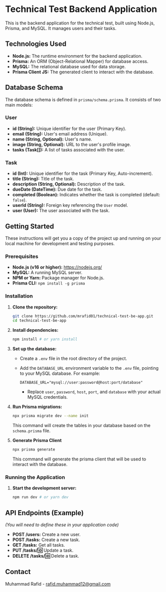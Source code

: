 # Technical Test Backend Application

This is the backend application for the technical test, built using Node.js, Prisma, and MySQL. It manages users and their tasks.

## Technologies Used

*   **Node.js:**  The runtime environment for the backend application.
*   **Prisma:** An ORM (Object-Relational Mapper) for database access.
*   **MySQL:** The relational database used for data storage.
* **Prisma Client JS:** The generated client to interact with the database.

## Database Schema

The database schema is defined in `prisma/schema.prisma`. It consists of two main models:

### User

*   **id (String):** Unique identifier for the user (Primary Key).
*   **email (String):** User's email address (Unique).
*   **name (String, Optional):** User's name.
*   **image (String, Optional):** URL to the user's profile image.
*   **tasks (Task[]):** A list of tasks associated with the user.

### Task

*   **id (Int):** Unique identifier for the task (Primary Key, Auto-increment).
*   **title (String):** Title of the task.
*   **description (String, Optional):** Description of the task.
*   **dueDate (DateTime):** Due date for the task.
*   **completed (Boolean):** Indicates whether the task is completed (default: `false`).
*   **userId (String):** Foreign key referencing the `User` model.
*   **user (User):** The user associated with the task.

## Getting Started

These instructions will get you a copy of the project up and running on your local machine for development and testing purposes.

### Prerequisites

*   **Node.js (v16 or higher):** https://nodejs.org/
*   **MySQL:** A running MySQL server.
*   **NPM or Yarn:** Package manager for Node.js.
* **Prisma CLI:** `npm install -g prisma`

### Installation

1.  **Clone the repository:**

    ```bash
    git clone https://github.com/mrafid01/technical-test-be-app.git
    cd technical-test-be-app
    ```

2.  **Install dependencies:**

    ```bash
    npm install # or yarn install
    ```

3.  **Set up the database:**

    *   Create a `.env` file in the root directory of the project.
    *   Add the `DATABASE_URL` environment variable to the `.env` file, pointing to your MySQL database. For example:

        ```
        DATABASE_URL="mysql://user:password@host:port/database"
        ```

        *   Replace `user`, `password`, `host`, `port`, and `database` with your actual MySQL credentials.

4.  **Run Prisma migrations:**

    ```bash
    npx prisma migrate dev --name init
    ```
    This command will create the tables in your database based on the `schema.prisma` file.

5. **Generate Prisma Client**
    ```bash
    npx prisma generate
    ```
    This command will generate the prisma client that will be used to interact with the database.

### Running the Application

1.  **Start the development server:**

    ```bash
    npm run dev # or yarn dev
    ```

## API Endpoints (Example)

*(You will need to define these in your application code)*

*   **POST /users:** Create a new user.
*   **POST /tasks:** Create a new task.
*   **GET /tasks:** Get all tasks.
*   **PUT /tasks/:id:** Update a task.
*   **DELETE /tasks/:id:** Delete a task.

## Contact

Muhammad Rafid - rafid.muhammad12@gmail.com
